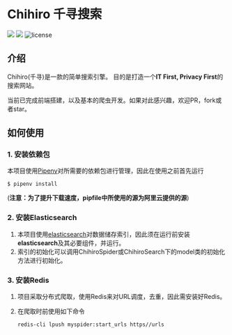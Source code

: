 # Chihiro 千寻搜索

![](https://img.shields.io/badge/version-0.2-yellowgreen.svg) ![](https://img.shields.io/pypi/pyversions/Django.svg) ![license](https://img.shields.io/github/license/mashape/apistatus.svg)


## 介绍

Chihiro(千寻)是一款的简单搜索引擎。 目的是打造一个**IT First, Privacy First**的搜索网站。

当前已完成前端搭建，以及基本的爬虫开发。如果对此感兴趣，欢迎PR，fork或者star。

## 如何使用

### 1. 安装依赖包

本项目使用[Pipenv](https://github.com/pypa/pipenv)对所需要的依赖包进行管理，因此在使用之前首先运行

~~~shell
$ pipenv install
~~~

(**注意：为了提升下载速度，pipfile中所使用的源为阿里云提供的源**)

### 2. 安装**Elasticsearch**

1. 本项目使用[elasticsearch](https://github.com/elastic/elasticsearch)对数据储存索引，因此须在运行前安装**elasticsearch**及其必要组件，并运行。
2. 索引的初始化可以调用ChihiroSpider或ChihiroSearch下的model类的初始化方法进行初始化。


### 3. 安装Redis

1. 项目采取分布式爬取，使用Redis来对URL调度，去重，因此需安装好Redis。

2. 在爬取时前使用如下命令

   ~~~
   redis-cli lpush myspider:start_urls https//urls
   ~~~

   ​
